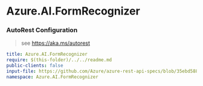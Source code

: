 # Azure.AI.FormRecognizer
### AutoRest Configuration
> see https://aka.ms/autorest

``` yaml
title: Azure.AI.FormRecognizer
require: $(this-folder)/../../readme.md
public-clients: false
input-file: https://github.com/Azure/azure-rest-api-specs/blob/35ebd5881bab5377e72b90e0c241fc598da95d4f/specification/cognitiveservices/data-plane/FormRecognizer/preview/v2.0/FormRecognizer.json
namespace: Azure.AI.FormRecognizer
```
